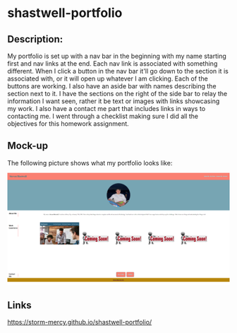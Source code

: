 # shastwell-portfolio

## Description:

My portfolio is set up with a nav bar in the beginning with my name starting first and nav links at the end. Each nav link is associated with something different. When I click a button in the nav bar it'll go down to the section it is associated with, or it will open up whatever I am clicking. Each of the buttons are working. I also have an aside bar with names describing the section next to it. I have the sections on the right of the side bar to relay the information I want seen, rather it be text or images with links showcasing my work. I also have a contact me part that includes links in ways to contacting me. I went through a checklist making sure I did all the objectives for this homework assignment.

## Mock-up

The following picture shows what my portfolio looks like:

![web snapshot](./Assets/Images/snapshot.png)
## Links

https://storm-mercy.github.io/shastwell-portfolio/